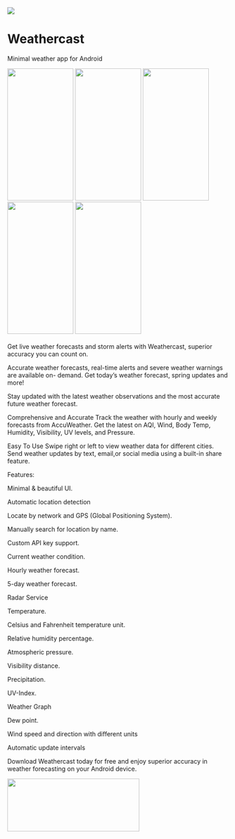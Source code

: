 <img src="https://raw.githubusercontent.com/vidit135g/Weathercast/master/sas.png"/>
<br />

# Weathercast
Minimal weather app for Android
<br />
<div class="christmas_promotion_boxes">
    <img src="https://raw.githubusercontent.com/vidit135g/Weathercast/master/Image%201.jpeg" width="150" height="300"/>
    <img src="https://raw.githubusercontent.com/vidit135g/Weathercast/master/Image%202.jpeg" width="150" height="300"/>
    <img src="https://raw.githubusercontent.com/vidit135g/Weathercast/master/Image%203.jpeg" width="150" height="300"/>
    <img src="https://raw.githubusercontent.com/vidit135g/Weathercast/master/Image%204.jpeg" width="150" height="300"/>
    <img src="https://raw.githubusercontent.com/vidit135g/Weathercast/master/Image%205.jpeg" width="150" height="300"/>
</div>

<br />
Get live weather forecasts and storm alerts with Weathercast, superior accuracy you can count on.

Accurate weather forecasts, real-time alerts and severe weather warnings are available on- demand. Get today’s weather forecast, spring updates and more!

Stay updated with the latest weather observations and the most accurate future weather forecast.

Comprehensive and Accurate Track the weather with hourly and weekly forecasts from AccuWeather. Get the latest on AQI, Wind, Body Temp, Humidity, Visibility, UV levels, and Pressure.

Easy To Use Swipe right or left to view weather data for different cities. Send weather updates by text, email,or social media using a built-in share feature.

Features:

Minimal & beautiful UI.

Automatic location detection

Locate by network and GPS (Global Positioning System).

Manually search for location by name.

Custom API key support.

Current weather condition.

Hourly weather forecast.

5-day weather forecast.

Radar Service

Temperature.

Celsius and Fahrenheit temperature unit.

Relative humidity percentage.

Atmospheric pressure.

Visibility distance.

Precipitation.

UV-Index.

Weather Graph

Dew point.

Wind speed and direction with different units

Automatic update intervals

Download Weathercast today for free and enjoy superior accuracy in weather forecasting on your Android device.

<a href="https://play.google.com/store/apps/details?id=com.absolute.Weathercast&hl=en"><img src="https://raw.githubusercontent.com/vidit135g/Notes-Central/master/screenshots/google-play-badge.png" width="300" height="120"/></a>
